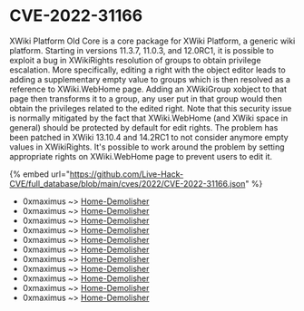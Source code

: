 # CVE-2022-31166

XWiki Platform Old Core is a core package for XWiki Platform, a generic wiki platform. Starting in versions 11.3.7, 11.0.3, and 12.0RC1, it is possible to exploit a bug in XWikiRights resolution of groups to obtain privilege escalation. More specifically, editing a right with the object editor leads to adding a supplementary empty value to groups which is then resolved as a reference to XWiki.WebHome page. Adding an XWikiGroup xobject to that page then transforms it to a group, any user put in that group would then obtain the privileges related to the edited right. Note that this security issue is normally mitigated by the fact that XWiki.WebHome (and XWiki space in general) should be protected by default for edit rights. The problem has been patched in XWiki 13.10.4 and 14.2RC1 to not consider anymore empty values in XWikiRights. It's possible to work around the problem by setting appropriate rights on XWiki.WebHome page to prevent users to edit it.

{% embed url="https://github.com/Live-Hack-CVE/full_database/blob/main/cves/2022/CVE-2022-31166.json" %}


* 0xmaximus ~> [Home-Demolisher](https://www.alice-snow.ru/2022/database/cve-2022-31166/home-demolisher-0xmaximus)
* 0xmaximus ~> [Home-Demolisher](https://www.alice-snow.ru/2022/database/cve-2022-31166/home-demolisher-0xmaximus)
* 0xmaximus ~> [Home-Demolisher](https://www.alice-snow.ru/2022/database/cve-2022-31166/home-demolisher-0xmaximus)
* 0xmaximus ~> [Home-Demolisher](https://www.alice-snow.ru/2022/database/cve-2022-31166/home-demolisher-0xmaximus)
* 0xmaximus ~> [Home-Demolisher](https://www.alice-snow.ru/2022/database/cve-2022-31166/home-demolisher-0xmaximus)
* 0xmaximus ~> [Home-Demolisher](https://www.alice-snow.ru/2022/database/cve-2022-31166/home-demolisher-0xmaximus)
* 0xmaximus ~> [Home-Demolisher](https://www.alice-snow.ru/2022/database/cve-2022-31166/home-demolisher-0xmaximus)
* 0xmaximus ~> [Home-Demolisher](https://www.alice-snow.ru/2022/database/cve-2022-31166/home-demolisher-0xmaximus)
* 0xmaximus ~> [Home-Demolisher](https://www.alice-snow.ru/2022/database/cve-2022-31166/home-demolisher-0xmaximus)
* 0xmaximus ~> [Home-Demolisher](https://www.alice-snow.ru/2022/database/cve-2022-31166/home-demolisher-0xmaximus)
* 0xmaximus ~> [Home-Demolisher](https://www.alice-snow.ru/2022/database/cve-2022-31166/home-demolisher-0xmaximus)